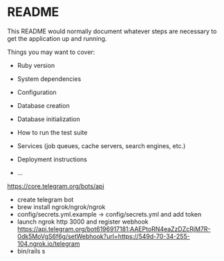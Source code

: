 # README

This README would normally document whatever steps are necessary to get the
application up and running.

Things you may want to cover:

* Ruby version

* System dependencies

* Configuration

* Database creation

* Database initialization

* How to run the test suite

* Services (job queues, cache servers, search engines, etc.)

* Deployment instructions

* ...

https://core.telegram.org/bots/api

- create telegram bot
- brew install ngrok/ngrok/ngrok
- config/secrets.yml.example -> config/secrets.yml and add token
- launch ngrok http 3000 and register webhook https://api.telegram.org/bot6196917181:AAEPtoRN4eaZzDZcRjM7R-0dk5MoVgS6f6g/setWebhook?url=https://549d-70-34-255-104.ngrok.io/telegram
- bin/rails s

